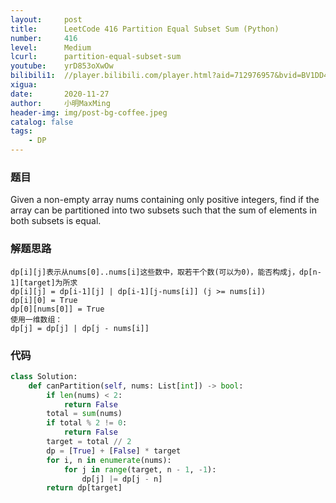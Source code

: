 ```yaml
---
layout:     post
title:      LeetCode 416 Partition Equal Subset Sum (Python)
number:     416
level:      Medium
lcurl:      partition-equal-subset-sum
youtube:    yrD853oXwOw
bilibili1:  //player.bilibili.com/player.html?aid=712976957&bvid=BV1DD4y1X7Cp&cid=260279967&page=1
xigua:      
date:       2020-11-27
author:     小明MaxMing
header-img: img/post-bg-coffee.jpeg
catalog: false
tags:
    - DP
---
```


### 题目

Given a non-empty array nums containing only positive integers, find if the array can be partitioned into two subsets such that the sum of elements in both subsets is equal.

### 解题思路

```
dp[i][j]表示从nums[0]..nums[i]这些数中，取若干个数(可以为0)，能否构成j，dp[n-1][target]为所求
dp[i][j] = dp[i-1][j] | dp[i-1][j-nums[i]] (j >= nums[i])
dp[i][0] = True
dp[0][nums[0]] = True
使用一维数组：
dp[j] = dp[j] | dp[j - nums[i]]
```

### 代码
```python
class Solution:
    def canPartition(self, nums: List[int]) -> bool:
        if len(nums) < 2:
            return False
        total = sum(nums)
        if total % 2 != 0:
            return False
        target = total // 2
        dp = [True] + [False] * target
        for i, n in enumerate(nums):
            for j in range(target, n - 1, -1):
                dp[j] |= dp[j - n]
        return dp[target]
```
